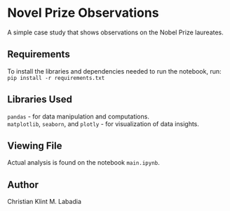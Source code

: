 # Novel Prize Observations

A simple case study that shows observations on the Nobel Prize laureates.

## Requirements

To install the libraries and dependencies needed to run the notebook, run:
`pip install -r requirements.txt`

## Libraries Used

`pandas` - for data manipulation and computations.  
`matplotlib`, `seaborn`, and `plotly` - for visualization of data insights.  

## Viewing File

Actual analysis is found on the notebook `main.ipynb`.

## Author

Christian Klint M. Labadia
